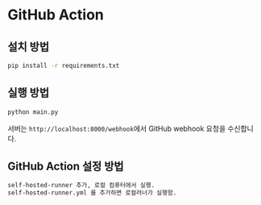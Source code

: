 # GitHub Action

## 설치 방법

```bash
pip install -r requirements.txt
```

## 실행 방법

```bash
python main.py
```

서버는 `http://localhost:8000/webhook`에서 GitHub webhook 요청을 수신합니다.

## GitHub Action 설정 방법
```bash
self-hosted-runner 추가, 로컬 컴퓨터에서 실행.
self-hosted-runner.yml 를 추가하면 로컬러너가 실행함.
```
